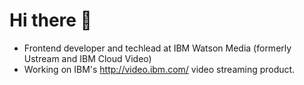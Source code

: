 
# Hi there :wave:

- Frontend developer and techlead at IBM Watson Media (formerly Ustream and IBM Cloud Video)
- Working on IBM's http://video.ibm.com/ video streaming product.


